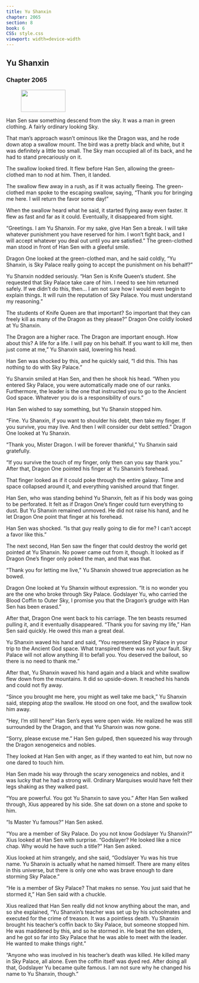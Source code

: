 ```yaml
---
title: Yu Shanxin
chapter: 2065
section: 8
book: 6
CSS: style.css
viewport: width=device-width
---
```


## Yu Shanxin

### Chapter 2065

<figure>
	<img src="../Images/gem.gif" alt="" id="gem" width="120" height="60" />
</figure>

Han Sen saw something descend from the sky. It was a man in green clothing. A fairly ordinary looking Sky.

That man’s approach wasn’t ominous like the Dragon was, and he rode down atop a swallow mount. The bird was a pretty black and white, but it was definitely a little too small. The Sky man occupied all of its back, and he had to stand precariously on it.

The swallow looked tired. It flew before Han Sen, allowing the green-clothed man to nod at him. Then, it landed.

The swallow flew away in a rush, as if it was actually fleeing. The green-clothed man spoke to the escaping swallow, saying, “Thank you for bringing me here. I will return the favor some day!”

When the swallow heard what he said, it started flying away even faster. It flew as fast and far as it could. Eventually, it disappeared from sight.

“Greetings. I am Yu Shanxin. For my sake, give Han Sen a break. I will take whatever punishment you have reserved for him. I won’t fight back, and I will accept whatever you deal out until you are satisfied.” The green-clothed man stood in front of Han Sen with a gleeful smile.

Dragon One looked at the green-clothed man, and he said coldly, “Yu Shanxin, is Sky Palace really going to accept the punishment on his behalf?”

Yu Shanxin nodded seriously. “Han Sen is Knife Queen’s student. She requested that Sky Palace take care of him. I need to see him returned safely. If we didn’t do this, then… I am not sure how I would even begin to explain things. It will ruin the reputation of Sky Palace. You must understand my reasoning.”

The students of Knife Queen are that important? So important that they can freely kill as many of the Dragon as they please?” Dragon One coldly looked at Yu Shanxin.

The Dragon are a higher race. The Dragon are important enough. How about this? A life for a life. I will pay on his behalf. If you want to kill me, then just come at me,” Yu Shanxin said, lowering his head.

Han Sen was shocked by this, and he quickly said, “I did this. This has nothing to do with Sky Palace.”

Yu Shanxin smiled at Han Sen, and then he shook his head. “When you entered Sky Palace, you were automatically made one of our ranks. Furthermore, the leader is the one that instructed you to go to the Ancient God space. Whatever you do is a responsibility of ours.”

Han Sen wished to say something, but Yu Shanxin stopped him.

“Fine. Yu Shanxin, if you want to shoulder his debt, then take my finger. If you survive, you may live. And then I will consider our debt settled.” Dragon One looked at Yu Shanxin.

“Thank you, Mister Dragon. I will be forever thankful,” Yu Shanxin said gratefully.

“If you survive the touch of my finger, only then can you say thank you.” After that, Dragon One pointed his finger at Yu Shanxin’s forehead.

That finger looked as if it could poke through the entire galaxy. Time and space collapsed around it, and everything vanished around that finger.

Han Sen, who was standing behind Yu Shanxin, felt as if his body was going to be perforated. It felt as if Dragon One’s finger could turn everything to dust. But Yu Shanxin remained unmoved. He did not raise his hand, and he let Dragon One point that finger at his forehead.

Han Sen was shocked. “Is that guy really going to die for me? I can’t accept a favor like this.”

The next second, Han Sen saw the finger that could destroy the world get pointed at Yu Shanxin. No power came out from it, though. It looked as if Dragon One’s finger only poked the man, and that was that.

“Thank you for letting me live,” Yu Shanxin showed true appreciation as he bowed.

Dragon One looked at Yu Shanxin without expression. “It is no wonder you are the one who broke through Sky Palace. Godslayer Yu, who carried the Blood Coffin to Outer Sky, I promise you that the Dragon’s grudge with Han Sen has been erased.”

After that, Dragon One went back to his carriage. The ten beasts resumed pulling it, and it eventually disappeared. “Thank you for saving my life,” Han Sen said quickly. He owed this man a great deal.

Yu Shanxin waved his hand and said, “You represented Sky Palace in your trip to the Ancient God space. What transpired there was not your fault. Sky Palace will not allow anything ill to befall you. You deserved the bailout, so there is no need to thank me.”

After that, Yu Shanxin waved his hand again and a black and white swallow flew down from the mountains. It did so upside-down. It reached his hands and could not fly away.

“Since you brought me here, you might as well take me back,” Yu Shanxin said, stepping atop the swallow. He stood on one foot, and the swallow took him away.

“Hey, I’m still here!” Han Sen’s eyes were open wide. He realized he was still surrounded by the Dragon, and that Yu Shanxin was now gone.

“Sorry, please excuse me.” Han Sen gulped, then squeezed his way through the Dragon xenogeneics and nobles.

They looked at Han Sen with anger, as if they wanted to eat him, but now no one dared to touch him.

Han Sen made his way through the scary xenogeneics and nobles, and it was lucky that he had a strong will. Ordinary Marquises would have felt their legs shaking as they walked past.

“You are powerful. You got Yu Shanxin to save you.” After Han Sen walked through, Xius appeared by his side. She sat down on a stone and spoke to him.

“Is Master Yu famous?” Han Sen asked.

“You are a member of Sky Palace. Do you not know Godslayer Yu Shanxin?” Xius looked at Han Sen with surprise. “Godslayer? He looked like a nice chap. Why would he have such a title?” Han Sen asked.

Xius looked at him strangely, and she said, “Godslayer Yu was his true name. Yu Shanxin is actually what he named himself. There are many elites in this universe, but there is only one who was brave enough to dare storming Sky Palace.”

“He is a member of Sky Palace? That makes no sense. You just said that he stormed it,” Han Sen said with a chuckle.

Xius realized that Han Sen really did not know anything about the man, and so she explained, “Yu Shanxin’s teacher was set up by his schoolmates and executed for the crime of treason. It was a pointless death. Yu Shanxin brought his teacher’s coffin back to Sky Palace, but someone stopped him. He was maddened by this, and so he stormed in. He beat the ten elders, and he got so far into Sky Palace that he was able to meet with the leader. He wanted to make things right.”

“Anyone who was involved in his teacher’s death was killed. He killed many in Sky Palace, all alone. Even the coffin itself was dyed red. After doing all that, Godslayer Yu became quite famous. I am not sure why he changed his name to Yu Shanxin, though.”